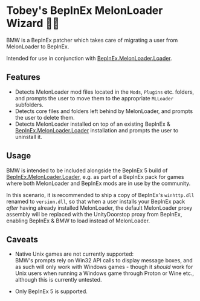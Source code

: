 ﻿# Tobey's BepInEx MelonLoader Wizard 🧙‍♂️

BMW is a BepInEx patcher which takes care of migrating a user from MelonLoader to BepInEx.

Intended for use in conjunction with [BepInEx.MelonLoader.Loader](https://github.com/BepInEx/BepInEx.MelonLoader.Loader/).

## Features

-   Detects MelonLoader mod files located in the `Mods`, `Plugins` etc. folders, and prompts the user to move them to the
    appropriate `MLLoader` subfolders.
-   Detects core files and folders left behind by MelonLoader, and prompts the user to delete them.
-   Detects MelonLoader installed on top of an existing BepInEx & [BepInEx.MelonLoader.Loader](https://github.com/BepInEx/BepInEx.MelonLoader.Loader/)
    installation and prompts the user to uninstall it.

## Usage

BMW is intended to be included alongside the BepInEx 5 build of [BepInEx.MelonLoader.Loader](https://github.com/BepInEx/BepInEx.MelonLoader.Loader/),
e.g. as part of a BepInEx pack for games where both MelonLoader and BepInEx mods are in use by the community.

In this scenario, it is recommended to ship a copy of BepInEx's `winhttp.dll` renamed to `version.dll`, so that when a user
installs your BepInEx pack _after_ having already installed MelonLoader, the default MelonLoader proxy assembly will be
replaced with the UnityDoorstop proxy from BepInEx, enabling BepInEx & BMW to load instead of MelonLoader.

## Caveats

-   Native Unix games are not currently supported:\
    BMW's prompts rely on Win32 API calls to display message boxes, and as such will only work with Windows games - though it
    _should_ work for Unix users when running a Windows game through Proton or Wine etc., although this is currently untested.

-   Only BepInEx 5 is supported.
